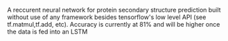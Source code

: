 A reccurent neural network for protein secondary structure prediction
built without use of any framework besides tensorflow's low level API (see tf.matmul,tf.add, etc).
Accuracy is currently at 81% and will be higher once the data is fed into
an LSTM
